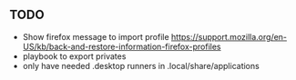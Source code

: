 ## TODO

- Show firefox message to import profile https://support.mozilla.org/en-US/kb/back-and-restore-information-firefox-profiles
- playbook to export privates
- only have needed .desktop runners in .local/share/applications